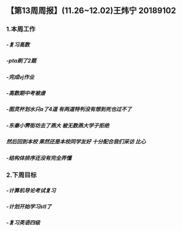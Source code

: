 ## 【第13周周报】(11.26~12.02)王炜宁  20189102
### 1.本周工作
##### -复习高数
##### -pta刷了2题
##### -完成vj作业
##### -高数期中考被虐
##### -图灵杯划水只a了4道 有两道特判没有想到死也过不了
##### -东秦小霁街坊去了燕大 被无数燕大学子拒绝 
##### 然后回到本校 果然还是本校同学友好 十分配合我们采访 比心
##### -结构体排序还没有完全弄懂
### 2.下周目标
##### -计算机导论考试复习
##### -计划开始学习stl了
##### -复习英语四级
